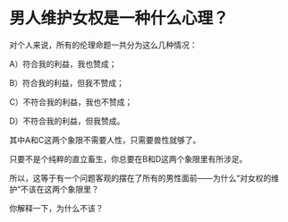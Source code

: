 # 男人维护女权是一种什么心理？

对个人来说，所有的伦理命题一共分为这么几种情况：

A）符合我的利益，我也赞成；

B）符合我的利益，但我不赞成；

C）不符合我的利益，我也不赞成；

D）不符合我的利益，但我赞成。

  


其中A和C这两个象限不需要人性，只需要兽性就够了。

只要不是个纯粹的直立畜生，你总要在B和D这两个象限里有所涉足。

所以，这等于有一个问题客观的摆在了所有的男性面前——为什么“对女权的维护”不该在这两个象限里？

你解释一下，为什么不该？



